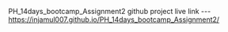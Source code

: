 PH_14days_bootcamp_Assignment2 
github project live link --- https://injamul007.github.io/PH_14days_bootcamp_Assignment2/
